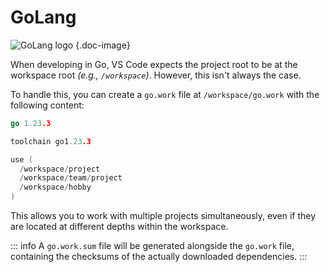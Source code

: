 # GoLang

![GoLang logo](/icons/golang.svg) {.doc-image}

When developing in Go, VS Code expects the project root to be at the workspace root
*(e.g., `/workspace`)*.
However, this isn't always the case.

To handle this, you can create a `go.work` file at `/workspace/go.work` with the
following content:

```go
go 1.23.3

toolchain go1.23.3

use (
  /workspace/project
  /workspace/team/project
  /workspace/hobby
)
```

This allows you to work with multiple projects simultaneously, even if they are located
at different depths within the workspace.

::: info
A `go.work.sum` file will be generated alongside the `go.work` file, containing the
checksums of the actually downloaded dependencies.
:::
